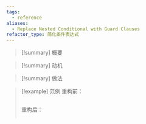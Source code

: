 ```yaml
---
tags:
  - reference
aliases:
  - Replace Nested Conditional with Guard Clauses
refactor_type: 简化条件表达式
---
```

> [!summary] 概要

> [!summary] 动机

> [!summary] 做法

> [!example] 范例
> 重构前：
> ```python
> ```
> 重构后：
> ```python
> ```